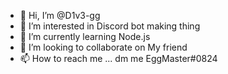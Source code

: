 - 👋 Hi, I’m @D1v3-gg
- 👀 I’m interested in Discord bot making thing
- 🌱 I’m currently learning Node.js
- 💞️ I’m looking to collaborate on My friend
- 📫 How to reach me ... dm me EggMaster#0824

<!---
D1v3-gg/D1v3-gg is a ✨ special ✨ repository because its `README.md` (this file) appears on your GitHub profile.
You can click the Preview link to take a look at your changes.
--->
